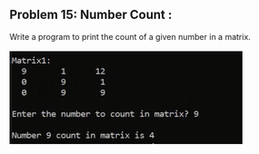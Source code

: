 ## Problem 15: Number Count :

Write a program to print the count of a given number in a matrix.
<br><br> <img src = "problem15.png" alt = "problem 15 output example">
